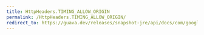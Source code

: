 ```yaml
---
title: HttpHeaders.TIMING_ALLOW_ORIGIN
permalink: /HttpHeaders.TIMING_ALLOW_ORIGIN/
redirect_to: https://guava.dev/releases/snapshot-jre/api/docs/com/google/common/net/HttpHeaders.html#TIMING_ALLOW_ORIGIN
---
```

